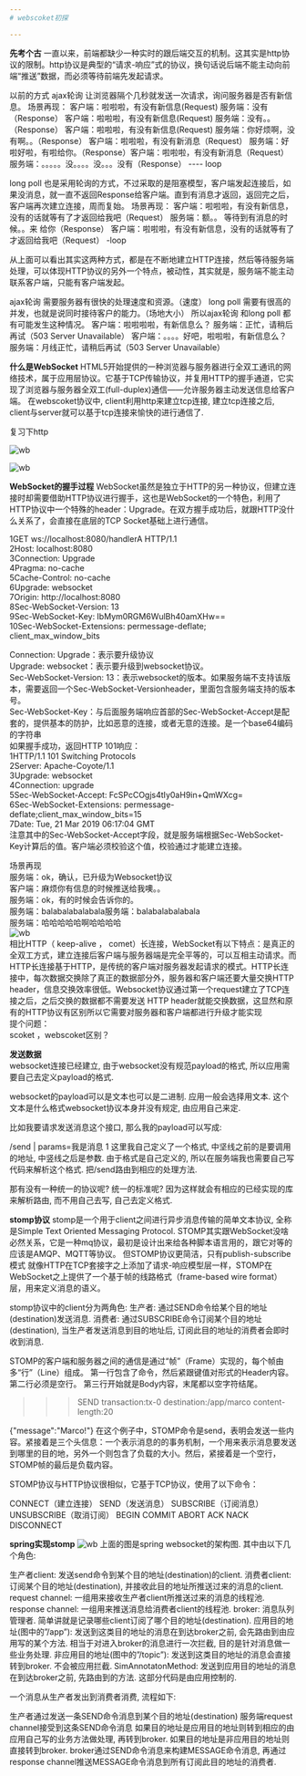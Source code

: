 ```yaml
---
# webscoket初探

---
```


**先考个古**
一直以来，前端都缺少一种实时的跟后端交互的机制。这其实是http协议的限制。http协议是典型的“请求-响应”式的协议，换句话说后端不能主动向前端“推送”数据，而必须等待前端先发起请求。

以前的方式
ajax轮询
让浏览器隔个几秒就发送一次请求，询问服务器是否有新信息。
场景再现：
客户端：啦啦啦，有没有新信息(Request)
服务端：没有（Response）
客户端：啦啦啦，有没有新信息(Request)
服务端：没有。。（Response）
客户端：啦啦啦，有没有新信息(Request)
服务端：你好烦啊，没有啊。。（Response）
客户端：啦啦啦，有没有新消息（Request）
服务端：好啦好啦，有啦给你。（Response）客户端：啦啦啦，有没有新消息（Request）服务端：。。。。。没。。。。没。。。没有（Response） ---- loop

long poll
也是采用轮询的方式，不过采取的是阻塞模型，客户端发起连接后，如果没消息，就一直不返回Response给客户端。直到有消息才返回，返回完之后，客户端再次建立连接，周而复始。
场景再现：
客户端：啦啦啦，有没有新信息，没有的话就等有了才返回给我吧（Request）
服务端：额。。 等待到有消息的时候。。来 给你（Response）
客户端：啦啦啦，有没有新信息，没有的话就等有了才返回给我吧（Request） -loop

从上面可以看出其实这两种方式，都是在不断地建立HTTP连接，然后等待服务端处理，可以体现HTTP协议的另外一个特点，被动性，其实就是，服务端不能主动联系客户端，只能有客户端发起。

ajax轮询 需要服务器有很快的处理速度和资源。（速度）
long poll 需要有很高的并发，也就是说同时接待客户的能力。（场地大小）
所以ajax轮询 和long poll 都有可能发生这种情况。
客户端：啦啦啦啦，有新信息么？
服务端：正忙，请稍后再试（503 Server Unavailable）
客户端：。。。。好吧，啦啦啦，有新信息么？
服务端：月线正忙，请稍后再试（503 Server Unavailable）

**什么是WebSocket**
HTML5开始提供的一种浏览器与服务器进行全双工通讯的网络技术，属于应用层协议。它基于TCP传输协议，并复用HTTP的握手通道，它实现了浏览器与服务器全双工(full-duplex)通信——允许服务器主动发送信息给客户端。 
在webscoket协议中, client利用http来建立tcp连接, 建立tcp连接之后, client与server就可以基于tcp连接来愉快的进行通信了.

复习下http

![wb](./image/http.png)

![wb](./image/httpp.png)


**WebSocket的握手过程**
WebSocket虽然是独立于HTTP的另一种协议，但建立连接时却需要借助HTTP协议进行握手，这也是WebSocket的一个特色，利用了HTTP协议中一个特殊的header：Upgrade。在双方握手成功后，就跟HTTP没什么关系了，会直接在底层的TCP Socket基础上进行通信。

1GET ws://localhost:8080/handlerA HTTP/1.1  
2Host: localhost:8080  
3Connection: Upgrade  
4Pragma: no-cache  
5Cache-Control: no-cache  
6Upgrade: websocket  
7Origin: http://localhost:8080  
8Sec-WebSocket-Version: 13  
9Sec-WebSocket-Key: IbMym0RGM6WulBh40amXHw==  
10Sec-WebSocket-Extensions: permessage-deflate; client_max_window_bits  

Connection: Upgrade：表示要升级协议  
Upgrade: websocket：表示要升级到websocket协议。  
Sec-WebSocket-Version: 13：表示websocket的版本。如果服务端不支持该版本，需要返回一个Sec-WebSocket-Versionheader，里面包含服务端支持的版本号。  
Sec-WebSocket-Key：与后面服务端响应首部的Sec-WebSocket-Accept是配套的，提供基本的防护，比如恶意的连接，或者无意的连接。是一个base64编码的字符串  
如果握手成功，返回HTTP 101响应：  
1HTTP/1.1 101 Switching Protocols  
2Server: Apache-Coyote/1.1  
3Upgrade: websocket  
4Connection: upgrade  
5Sec-WebSocket-Accept: FcSPcCOgjs4tIy0aH9in+QmWXcg=  
6Sec-WebSocket-Extensions: permessage-deflate;client_max_window_bits=15  
7Date: Tue, 21 Mar 2019 06:17:04 GMT  
注意其中的Sec-WebSocket-Accept字段，就是服务端根据Sec-WebSocket-Key计算后的值。客户端必须校验这个值，校验通过才能建立连接。  

场景再现  
服务端：ok，确认，已升级为Websocket协议  
客户端：麻烦你有信息的时候推送给我噢。。  
服务端：ok，有的时候会告诉你的。  
服务端：balabalabalabala服务端：balabalabalabala  
服务端：哈哈哈哈哈啊哈哈哈哈  
![wb](./image/comm.png)  
相比HTTP（ keep-alive ， comet）长连接，WebSocket有以下特点：是真正的全双工方式，建立连接后客户端与服务器端是完全平等的，可以互相主动请求。而HTTP长连接基于HTTP，是传统的客户端对服务器发起请求的模式。HTTP长连接中，每次数据交换除了真正的数据部分外，服务器和客户端还要大量交换HTTP header，信息交换效率很低。Websocket协议通过第一个request建立了TCP连接之后，之后交换的数据都不需要发送 HTTP header就能交换数据，这显然和原有的HTTP协议有区别所以它需要对服务器和客户端都进行升级才能实现  
提个问题：  
scoket ，webscoket区别？  


**发送数据**  
websocket连接已经建立, 由于websocket没有规范payload的格式, 所以应用需要自己去定义payload的格式.  

websocket的payload可以是文本也可以是二进制. 
应用一般会选择用文本. 
这个文本是什么格式websocket协议本身并没有规定, 由应用自己来定.

比如我要请求发送消息这个接口, 那么我的payload可以写成:

/send | params=我是消息
1
这里我自己定义了一个格式, 中坚线之前的是要调用的地址, 中竖线之后是参数. 
由于格式是自己定义的, 所以在服务端我也需要自己写代码来解析这个格式. 
把/send路由到相应的处理方法.

那有没有一种统一的协议呢? 统一的标准呢? 
因为这样就会有相应的已经实现的库来解析路由, 而不用自己去写, 自己去定义格式.

**stomp协议**
stomp是一个用于client之间进行异步消息传输的简单文本协议, 全称是Simple Text Oriented Messaging Protocol.
STOMP其实跟WebSocket没啥必然关系，它是一种mq协议，最初是设计出来给各种脚本语言用的，跟它对等的应该是AMQP、MQTT等协议。
但STOMP协议更简洁，只有publish-subscribe模式
 就像HTTP在TCP套接字之上添加了请求-响应模型层一样，STOMP在WebSocket之上提供了一个基于帧的线路格式（frame-based wire format）层，用来定义消息的语义。

stomp协议中的client分为两角色:
生产者: 通过SEND命令给某个目的地址(destination)发送消息.
消费者: 通过SUBSCRIBE命令订阅某个目的地址(destination), 当生产者发送消息到目的地址后, 订阅此目的地址的消费者会即时收到消息.

STOMP的客户端和服务器之间的通信是通过“帧”（Frame）实现的，每个帧由多“行”（Line）组成。
第一行包含了命令，然后紧跟键值对形式的Header内容。
第二行必须是空行。
第三行开始就是Body内容，末尾都以空字符结尾。

>>> SEND
transaction:tx-0
destination:/app/marco
content-length:20

{"message":"Marco!"}
在这个例子中，STOMP命令是send，表明会发送一些内容。紧接着是三个头信息：一个表示消息的的事务机制，一个用来表示消息要发送到哪里的目的地，另外一个则包含了负载的大小。然后，紧接着是一个空行，STOMP帧的最后是负载内容。

STOMP协议与HTTP协议很相似，它基于TCP协议，使用了以下命令：

CONNECT（建立连接）
SEND（发送消息）
SUBSCRIBE（订阅消息）
UNSUBSCRIBE（取消订阅）
BEGIN
COMMIT
ABORT
ACK
NACK
DISCONNECT

**spring实现stomp**
![wb](./image/spring.png)
上面的图是spring websocket的架构图. 
其中由以下几个角色:

生产者client: 发送send命令到某个目的地址(destination)的client.
消费者client: 订阅某个目的地址(destination), 并接收此目的地址所推送过来的消息的client.
request channel: 一组用来接收生产者client所推送过来的消息的线程池.
response channel: 一组用来推送消息给消费者client的线程池.
broker: 消息队列管理者. 简单讲就是记录哪些client订阅了哪个目的地址(destination).
应用目的地址(图中的”/app”): 发送到这类目的地址的消息在到达broker之前, 会先路由到由应用写的某个方法. 相当于对进入broker的消息进行一次拦截, 目的是针对消息做一些业务处理.
非应用目的地址(图中的”/topic”): 发送到这类目的地址的消息会直接转到broker. 不会被应用拦截.
SimAnnotatonMethod: 发送到应用目的地址的消息在到达broker之前, 先路由到的方法. 这部分代码是由应用控制的.

一个消息从生产者发出到消费者消费, 流程如下:

生产者通过发送一条SEND命令消息到某个目的地址(destination)
服务端request channel接受到这条SEND命令消息
如果目的地址是应用目的地址则转到相应的由应用自己写的业务方法做处理, 再转到broker.
如果目的地址是非应用目的地址则直接转到broker.
broker通过SEND命令消息来构建MESSAGE命令消息, 再通过response channel推送MESSAGE命令消息到所有订阅此目的地址的消费者.














  
  
  
  
  
  


